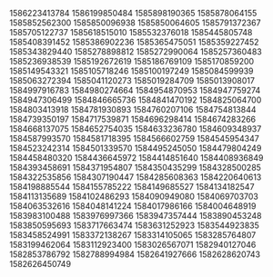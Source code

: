 1586223413784
1586199850484
1585898190365
1585878064155
1585852562300
1585850096938
1585850064605
1585791372367
1585705122737
1585618515010
1585532376018
1585445805748
1585408391452
1585386902236
1585365475051
1585359227452
1585343829440
1585278898812
1585272990064
1585257360483
1585236938539
1585192672619
1585186769109
1585170859200
1585149543321
1585105718246
1585100197249
1585084599939
1585063272394
1585041120273
1585019284709
1585013908017
1584997916783
1584980274664
1584954870953
1584947759274
1584947306499
1584846665736
1584841470192
1584825064700
1584803413918
1584781930893
1584760207106
1584754813844
1584739350197
1584717539871
1584696298414
1584674283266
1584668137075
1584652754035
1584633236780
1584609348937
1584587993570
1584581718395
1584566602759
1584545954347
1584523242314
1584501339570
1584495245050
1584479804249
1584458480320
1584436645972
1584414851640
1584408936849
1584393458691
1584371954807
1584350435299
1584328500285
1584322535856
1584307190447
1584285608363
1584220640613
1584198885544
1584155785222
1584149685527
1584134182547
1584113135689
1584102486293
1584090949080
1584069703703
1584063532616
1584048141224
1584017986166
1584004648919
1583983100488
1583976997366
1583947357444
1583890453248
1583850595693
1583717663474
1583631252923
1583544923835
1583458524991
1583372138267
1583314105065
1583285764807
1583199462064
1583112923400
1583026567071
1582940127046
1582853786792
1582788994984
1582641927666
1582628620743
1582626450749


